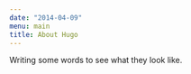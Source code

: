 ```yaml
---
date: "2014-04-09"
menu: main
title: About Hugo
---
```


Writing some words to see what they look like.
